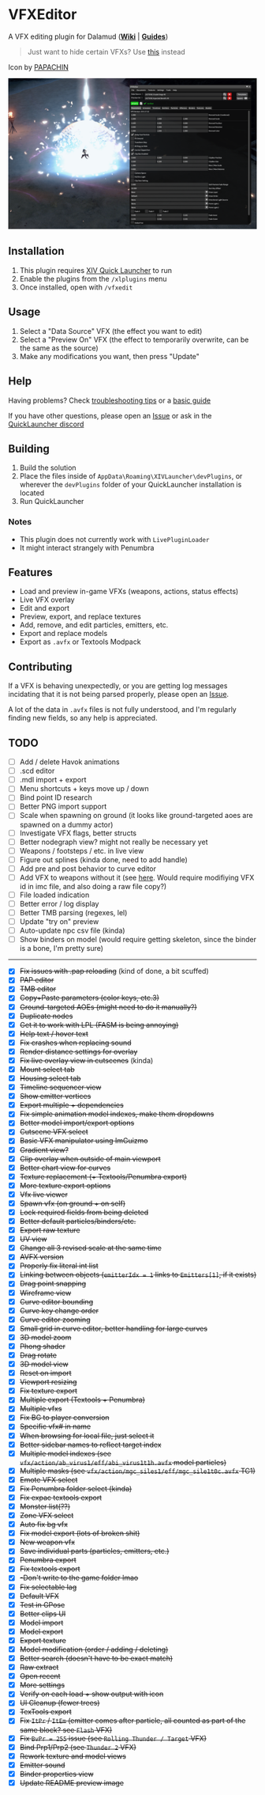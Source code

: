 # VFXEditor
A VFX editing plugin for Dalamud (**[Wiki](https://xiv.dev/game-data/visual-effects)** | **[Guides](https://github.com/0ceal0t/Dalamud-VFXEditor/wiki)**)

> Just want to hide certain VFXs? Use [this](https://github.com/0ceal0t/EasyEyes) instead

Icon by [PAPACHIN](https://www.xivmodarchive.com/user/192152)

![](https://raw.githubusercontent.com/0ceal0t/Dalamud-VFXEditor/main/assets/preview.png)

## Installation
1. This plugin requires [XIV Quick Launcher](https://github.com/goatcorp/FFXIVQuickLauncher) to run
2. Enable the plugins from the `/xlplugins` menu
3. Once installed, open with `/vfxedit`

## Usage
1. Select a "Data Source" VFX (the effect you want to edit)
2. Select a "Preview On" VFX (the effect to temporarily overwrite, can be the same as the source)
3. Make any modifications you want, then press "Update"

## Help
Having problems? Check [troubleshooting tips](https://github.com/0ceal0t/Dalamud-VFXEditor/wiki/Troubleshooting) or a [basic guide](https://github.com/0ceal0t/Dalamud-VFXEditor/wiki/Basic-Guide)

If you have other questions, please open an [Issue](https://github.com/0ceal0t/Dalamud-VFXEditor/issues) or ask in the [QuickLauncher discord](https://github.com/goatcorp/FFXIVQuickLauncher#need-any-help)

## Building
1. Build the solution
2. Place the files inside of `AppData\Roaming\XIVLauncher\devPlugins`, or wherever the `devPlugins` folder of your QuickLauncher installation is located
3. Run QuickLauncher

### Notes
* This plugin does not currently work with `LivePluginLoader`
* It might interact strangely with Penumbra

## Features
* Load and preview in-game VFXs (weapons, actions, status effects)
* Live VFX overlay
* Edit and export
* Preview, export, and replace textures
* Add, remove, and edit particles, emitters, etc.
* Export and replace models
* Export as `.avfx` or Textools Modpack

## Contributing
If a VFX is behaving unexpectedly, or you are getting log messages incidating that it is not being parsed properly, please open an [Issue](https://github.com/0ceal0t/Dalamud-VFXEditor/issues).

A lot of the data in `.avfx` files is not fully understood, and I'm regularly finding new fields, so any help is appreciated.

## TODO
- [ ] Add / delete Havok animations
- [ ] .scd editor
- [ ] .mdl import + export
- [ ] Menu shortcuts + keys move up / down
- [ ] Bind point ID research
- [ ] Better PNG import support
- [ ] Scale when spawning on ground (it looks like ground-targeted aoes are spawned on a dummy actor)
- [ ] Investigate VFX flags, better structs
- [ ] Better nodegraph view? might not really be necessary yet
- [ ] Weapons / footsteps / etc. in live view
- [ ] Figure out splines (kinda done, need to add handle)
- [ ] Add pre and post behavior to curve editor
- [ ] Add VFX to weapons without it (see [here](https://docs.google.com/document/d/1M04dbdV1qUt0EzRalvwbB1oI3aPT6t8KEf9KgQfGn6E/edit#heading=h.s58fuxqb2bff). Would require modifiying VFX id in imc file, and also doing a raw file copy?)
- [ ] File loaded indication
- [ ] Better error / log display
- [ ] Better TMB parsing (regexes, lel)
- [ ] Update "try on" preview
- [ ] Auto-update npc csv file (kinda)
- [ ] Show binders on model (would require getting skeleton, since the binder is a bone, I'm pretty sure)

---
- [x] ~~Fix issues with .pap reloading~~ (kind of done, a bit scuffed)
- [x] ~~PAP editor~~
- [x] ~~TMB editor~~
- [x] ~~Copy+Paste parameters (color keys, etc.3)~~
- [x] ~~Ground-targeted AOEs (might need to do it manually?)~~
- [x] ~~Duplicate nodes~~
- [x] ~~Get it to work with LPL (FASM is being annoying)~~
- [x] ~~Help text / hover text~~
- [x] ~~Fix crashes when replacing sound~~
- [x] ~~Render distance settings for overlay~~
- [x] ~~Fix live overlay view in cutscenes~~ (kinda)
- [x] ~~Mount select tab~~
- [x] ~~Housing select tab~~
- [x] ~~Timeline sequencer view~~
- [x] ~~Show emitter vertices~~
- [x] ~~Export multiple + dependencies~~
- [x] ~~Fix simple animation model indexes, make them dropdowns~~
- [x] ~~Better model import/export options~~
- [x] ~~Cutscene VFX select~~
- [x] ~~Basic VFX manipulator using ImGuizmo~~
- [x] ~~Gradient view?~~
- [x] ~~Clip overlay when outside of main viewport~~
- [x] ~~Better chart view for curves~~
- [x] ~~Texture replacement (+ Textools/Penumbra export)~~
- [x] ~~More texture export options~~
- [x] ~~Vfx live viewer~~
- [x] ~~Spawn vfx (on ground + on self)~~
- [x] ~~Lock required fields from being deleted~~
- [x] ~~Better default particles/binders/etc.~~
- [x] ~~Export raw texture~~
- [x] ~~UV view~~
- [x] ~~Change all 3 revised scale at the same time~~
- [x] ~~AVFX version~~
- [x] ~~Properly fix literal int list~~
- [x] ~~Linking between objects (`emitterIdx = 1` links to `Emitters[1]`, if it exists)~~
- [x] ~~Drag point snapping~~
- [x] ~~Wireframe view~~
- [x] ~~Curve editor bounding~~
- [x] ~~Curve key change order~~
- [x] ~~Curve editor zooming~~
- [x] ~~Small grid in curve editor, better handling for large curves~~
- [x] ~~3D model zoom~~
- [x] ~~Phong shader~~
- [x] ~~Drag rotate~~
- [x] ~~3D model view~~
- [x] ~~Reset on import~~
- [x] ~~Viewport resizing~~
- [x] ~~Fix texture export~~
- [x] ~~Multiple export (Textools + Penumbra)~~
- [x] ~~Multiple vfxs~~
- [x] ~~Fix BG to player conversion~~
- [x] ~~Specific vfx# in name~~
- [x] ~~When browsing for local file, just select it~~
- [x] ~~Better sidebar names to reflect target index~~
- [x] ~~Multiple model indexes (see `vfx/action/ab_virus1/eff/abi_virus1t1h.avfx` model particles)~~
- [x] ~~Multiple masks (see `vfx/action/mgc_siles1/eff/mgc_sile1t0c.avfx` TC1)~~
- [x] ~~Emote VFX select~~
- [x] ~~Fix Penumbra folder select (kinda)~~
- [x] ~~Fix expac textools export~~
- [x] ~~Monster list(??)~~
- [x] ~~Zone VFX select~~
- [x] ~~Auto fix bg vfx~~
- [x] ~~Fix model export (lots of broken shit)~~
- [x] ~~New weapon vfx~~
- [x] ~~Save individual parts (particles, emitters, etc.)~~
- [x] ~~Penumbra export~~
- [x] ~~Fix textools export~~
- [x] ~~-Don't write to the game folder lmao~~
- [x] ~~Fix selectable lag~~
- [x] ~~Default VFX~~
- [x] ~~Test in GPose~~
- [x] ~~Better clips UI~~
- [x] ~~Model import~~
- [x] ~~Model export~~
- [x] ~~Export texture~~
- [x] ~~Model modification (order / adding / deleting)~~
- [x] ~~Better search (doesn't have to be exact match)~~
- [x] ~~Raw extract~~
- [x] ~~Open recent~~
- [x] ~~More settings~~
- [x] ~~Verify on each load + show output with icon~~
- [x] ~~UI Cleanup (fewer trees)~~
- [x] ~~TexTools export~~
- [x] ~~Fix `ItPr` / `ItEm` (emitter comes after particle, all counted as part of the same block? see `Flash` VFX)~~
- [x] ~~Fix `BvPr = 255` issue (see `Rolling Thunder / Target` VFX)~~
- [x] ~~Bind Prp1/Prp2 (see `Thunder 2` VFX)~~
- [x] ~~Rework texture and model views~~
- [x] ~~Emitter sound~~
- [x] ~~Binder properties view~~
- [x] ~~Update README preview image~~